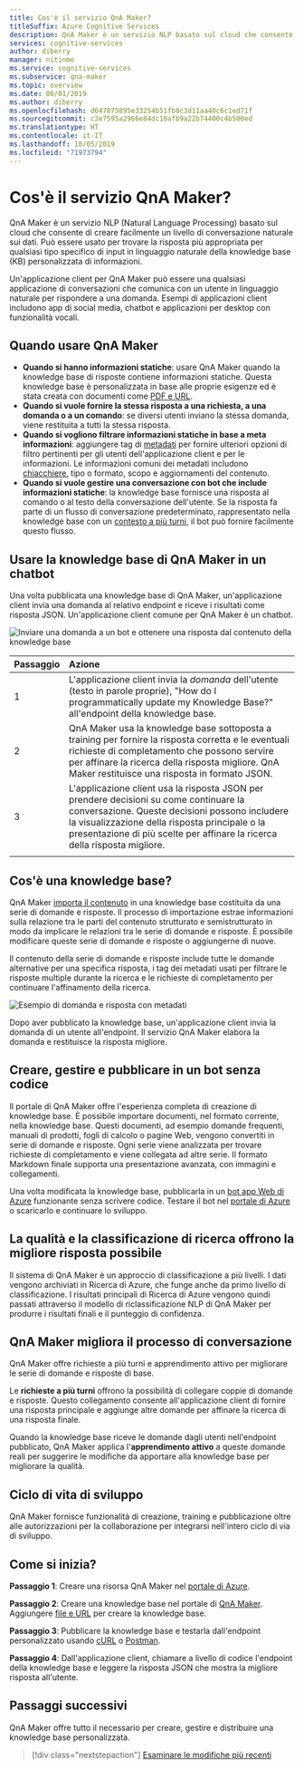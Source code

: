 ```yaml
---
title: Cos'è il servizio QnA Maker?
titleSuffix: Azure Cognitive Services
description: QnA Maker è un servizio NLP basato sul cloud che consente di creare facilmente un livello di conversazione naturale sui dati. Può essere usato per trovare la risposta più appropriata per qualsiasi tipo specifico di input in linguaggio naturale della knowledge base (KB) personalizzata di informazioni.
services: cognitive-services
author: diberry
manager: nitinme
ms.service: cognitive-services
ms.subservice: qna-maker
ms.topic: overview
ms.date: 08/01/2019
ms.author: diberry
ms.openlocfilehash: d647875895e33254b51fb8c3d11aa40c6c1ed71f
ms.sourcegitcommit: c2e7595a2966e84dc10afb9a22b74400c4b500ed
ms.translationtype: HT
ms.contentlocale: it-IT
ms.lasthandoff: 10/05/2019
ms.locfileid: "71973794"
---
```

# <a name="what-is-the-qna-maker-service"></a>Cos'è il servizio QnA Maker?

QnA Maker è un servizio NLP (Natural Language Processing) basato sul cloud che consente di creare facilmente un livello di conversazione naturale sui dati. Può essere usato per trovare la risposta più appropriata per qualsiasi tipo specifico di input in linguaggio naturale della knowledge base (KB) personalizzata di informazioni.

Un'applicazione client per QnA Maker può essere una qualsiasi applicazione di conversazioni che comunica con un utente in linguaggio naturale per rispondere a una domanda. Esempi di applicazioni client includono app di social media, chatbot e applicazioni per desktop con funzionalità vocali.

## <a name="when-to-use-qna-maker"></a>Quando usare QnA Maker

* **Quando si hanno informazioni statiche**: usare QnA Maker quando la knowledge base di risposte contiene informazioni statiche. Questa knowledge base è personalizzata in base alle proprie esigenze ed è stata creata con documenti come [PDF e URL](../concepts/data-sources-supported.md).
* **Quando si vuole fornire la stessa risposta a una richiesta, a una domanda o a un comando**: se diversi utenti inviano la stessa domanda, viene restituita a tutti la stessa risposta. 
* **Quando si vogliono filtrare informazioni statiche in base a meta informazioni**: aggiungere tag di [metadati](../how-to/metadata-generateanswer-usage.md) per fornire ulteriori opzioni di filtro pertinenti per gli utenti dell'applicazione client e per le informazioni. Le informazioni comuni dei metadati includono [chiacchiere](../how-to/chit-chat-knowledge-base.md), tipo o formato, scopo e aggiornamenti del contenuto.
* **Quando si vuole gestire una conversazione con bot che include informazioni statiche**: la knowledge base fornisce una risposta al comando o al testo della conversazione dell'utente. Se la risposta fa parte di un flusso di conversazione predeterminato, rappresentato nella knowledge base con un [contesto a più turni](../how-to/multiturn-conversation.md), il bot può fornire facilmente questo flusso.  

## <a name="use-qna-maker-knowledge-base-in-a-chat-bot"></a>Usare la knowledge base di QnA Maker in un chatbot

Una volta pubblicata una knowledge base di QnA Maker, un'applicazione client invia una domanda al relativo endpoint e riceve i risultati come risposta JSON. Un'applicazione client comune per QnA Maker è un chatbot.

![Inviare una domanda a un bot e ottenere una risposta dal contenuto della knowledge base](../media/qnamaker-overview-learnabout/bot-chat-with-qnamaker.png)

|Passaggio|Azione|
|:--|:--|
|1|L'applicazione client invia la _domanda_ dell'utente (testo in parole proprie), "How do I programmatically update my Knowledge Base?" all'endpoint della knowledge base.|
|2|QnA Maker usa la knowledge base sottoposta a training per fornire la risposta corretta e le eventuali richieste di completamento che possono servire per affinare la ricerca della risposta migliore. QnA Maker restituisce una risposta in formato JSON.|
|3|L'applicazione client usa la risposta JSON per prendere decisioni su come continuare la conversazione. Queste decisioni possono includere la visualizzazione della risposta principale o la presentazione di più scelte per affinare la ricerca della risposta migliore. |
|||

## <a name="what-is-a-knowledge-base"></a>Cos'è una knowledge base? 

QnA Maker [importa il contenuto](../concepts/data-sources-supported.md) in una knowledge base costituita da una serie di domande e risposte. Il processo di importazione estrae informazioni sulla relazione tra le parti del contenuto strutturato e semistrutturato in modo da implicare le relazioni tra le serie di domande e risposte. È possibile modificare queste serie di domande e risposte o aggiungerne di nuove.  

Il contenuto della serie di domande e risposte include tutte le domande alternative per una specifica risposta, i tag dei metadati usati per filtrare le risposte multiple durante la ricerca e le richieste di completamento per continuare l'affinamento della ricerca.

![Esempio di domanda e risposta con metadati](../media/qnamaker-overview-learnabout/example-question-and-answer-with-metadata.png)

Dopo aver pubblicato la knowledge base, un'applicazione client invia la domanda di un utente all'endpoint. Il servizio QnA Maker elabora la domanda e restituisce la risposta migliore. 

## <a name="create-manage-and-publish-to-a-bot-without-code"></a>Creare, gestire e pubblicare in un bot senza codice

Il portale di QnA Maker offre l'esperienza completa di creazione di knowledge base. È possibile importare documenti, nel formato corrente, nella knowledge base. Questi documenti, ad esempio domande frequenti, manuali di prodotti, fogli di calcolo o pagine Web, vengono convertiti in serie di domande e risposte. Ogni serie viene analizzata per trovare richieste di completamento e viene collegata ad altre serie. Il formato Markdown finale supporta una presentazione avanzata, con immagini e collegamenti. 

Una volta modificata la knowledge base, pubblicarla in un [bot app Web di Azure](https://azure.microsoft.com/services/bot-service/) funzionante senza scrivere codice. Testare il bot nel [portale di Azure](https://portal.azure.com) o scaricarlo e continuare lo sviluppo. 

## <a name="search-quality-and-ranking-provides-the-best-possible-answer"></a>La qualità e la classificazione di ricerca offrono la migliore risposta possibile

Il sistema di QnA Maker è un approccio di classificazione a più livelli. I dati vengono archiviati in Ricerca di Azure, che funge anche da primo livello di classificazione. I risultati principali di Ricerca di Azure vengono quindi passati attraverso il modello di riclassificazione NLP di QnA Maker per produrre i risultati finali e il punteggio di confidenza.

## <a name="qna-maker-improves-the-conversation-process"></a>QnA Maker migliora il processo di conversazione

QnA Maker offre richieste a più turni e apprendimento attivo per migliorare le serie di domande e risposte di base. 

Le **richieste a più turni** offrono la possibilità di collegare coppie di domande e risposte. Questo collegamento consente all'applicazione client di fornire una risposta principale e aggiunge altre domande per affinare la ricerca di una risposta finale. 

Quando la knowledge base riceve le domande dagli utenti nell'endpoint pubblicato, QnA Maker applica l'**apprendimento attivo** a queste domande reali per suggerire le modifiche da apportare alla knowledge base per migliorare la qualità. 

## <a name="development-lifecycle"></a>Ciclo di vita di sviluppo

QnA Maker fornisce funzionalità di creazione, training e pubblicazione oltre alle autorizzazioni per la collaborazione per integrarsi nell'intero ciclo di via di sviluppo. 

## <a name="how-do-i-start"></a>Come si inizia?

**Passaggio 1**: Creare una risorsa QnA Maker nel [portale di Azure](https://portal.azure.com). 

**Passaggio 2**: Creare una knowledge base nel portale di [QnA Maker](https://www.qnamaker.ai). Aggiungere [file e URL](../concepts/data-sources-supported.md) per creare la knowledge base.  

**Passaggio 3**: Pubblicare la knowledge base e testarla dall'endpoint personalizzato usando [cURL](../quickstarts/get-answer-from-kb-using-curl.md) o [Postman](../quickstarts/get-answer-from-kb-using-postman.md). 

**Passaggio 4**: Dall'applicazione client, chiamare a livello di codice l'endpoint della knowledge base e leggere la risposta JSON che mostra la migliore risposta all'utente.  

## <a name="next-steps"></a>Passaggi successivi
QnA Maker offre tutto il necessario per creare, gestire e distribuire una knowledge base personalizzata. 

> [!div class="nextstepaction"]
> [Esaminare le modifiche più recenti](../whats-new.md)
